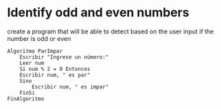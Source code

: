 # Identify odd and even numbers


create a program that will be able to detect based on the user input if the number is odd or even

	Algoritmo ParImpar
		Escribir "Ingrese un número:"
		Leer num
		Si num % 2 = 0 Entonces
		Escribir num, " es par"
		Sino
			Escribir num, " es impar"
		FinSi
	FinAlgoritmo
